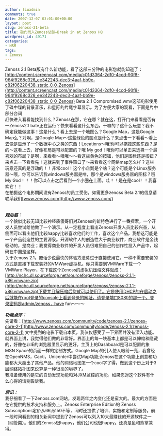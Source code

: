 ```yaml
---
author: liuadmin
comments: true
date: 2007-12-07 03:01:00+00:00
layout: post
slug: zenoss-21-beta
title: 破门而入Zenoss总部–Break in at Zenoss HQ
wordpress_id: 49171
categories:
- NSM
tags:
- Zenoss
---
```


Zenoss 2.1 Beta版有什么新功能，看了这部三分钟的电影您就能知道了：[http://content.screencast.com/media/c01d3364-2df0-4ccd-90f8-964f9268c326_ee342243-dec3-4aaf-bb9e-c82f06220438_static_0_0_Zenoss](http://content.screencast.com/media/c01d3364-2df0-4ccd-90f8-964f9268c326_ee342243-dec3-4aaf-bb9e-c82f06220438_static_0_0_Zenoss) Beta 2_1 Compromised.wmv这部电影使用了碟中谍的背景音乐，和星际的片尾字幕显示。为了方便大家的观看，下面是片中部分台词<br />赶快进入看看能找到什么？Zenoss在那，它在哪？就在这，打开门来看看是否有一Zenoss2.1 bate正在运行？快来看看这什么东西，干嘛的？这什么玩意？我不确定我能做这事！这是什么？看上去是一个地图么？Google Map，这是Google Map么？对啊，是Google Map～这些绿色的圆点是什么？来点击一下看看～看上去像是显示了一个数据中心之类的东西！Locations～哦!你可以拖拽这些东西？是的～这看上去，好像布局是可以配置的？哦 My god！哦你可以单击来选择一个最喜欢的布局？是啊，来看看～哇哦～～看这些黄色的按钮，他们是图标还是按钮？来点击一下看看先！这就来到了事件窗口了～来看看这个网络map怎么样？这些玩意还真的是浮动的！！非常cool！这个小企鹅是个啥？这个可能是个Linux服务器～哦，你可以告诉我windows服务器是啥，那个是windows服务器的图标？哦 My God！！！你可以点击之后看到一个小圈在上面。哇！！是在是cool！！我喜欢它！！<br />在拍摄这个电影期间没有Zenoss的员工受伤，如需更多zenoss Beta 2.1的信息请联系我们[www.zenoss.com](http://www.zenoss.com/)<br /><br /><br />**_观后感：_**<br />一个貌似比较无知比较神经质傻哥们对Zenoes的新特色进行了一番探索，一个开发人员尝试给他做了一个演示。从一定程度上看出Zenoss开发人员比较兴奋，从侧面可以看出他们比较happy比较喜欢他们的工作，喜欢这个产品。我想这可能是一个产品创造性的主要源泉。开源软件人的创造性大于商业软件，商业软件是金钱驱动的，是商业；我觉得商业软件的开发人员很难把自己的创作性投入产品中，起码在中国是这样。<br />关于Zenoss 2.1，废话少说最快的体验方法莫过于直接使用它。一种不需要安装的方式是直接下载安装好的VMWare虚拟机。你只需要到VMWare下载一个VMWare Player，在下载这个Zenoss的虚拟机压缩文件就成：[http://nchc.dl.sourceforge.net/sourceforge/zenoss/zenoss-2.1.1-x86.vmware.zip](http://nchc.dl.sourceforge.net/sourceforge/zenoss/zenoss-2.1.1-x86.vmware.zip)下载并且解压缩后您就可以使用了。它是使用DHCP的在启动之后就能在root登录的console上看到登录的网址，请登录端口8080的那一个。登录密码是admin/zenoss，have fun～～～<br /><br />**_功能点评：_**<br />先请看：[http://www.zenoss.com/community/code/zenoss-2.1/zenoss-core-2-1](http://www.zenoss.com/community/code/zenoss-2.1/zenoss-core-2-1) 文中提到的电影下载自本页。我仅仅感受了一下界面并没有深入功能。就界面上讲，我觉得他们做的非常好。界面上的每一块基本上都是可以伸缩和隐藏的，好像在非IE的浏览器里显示的更好。主页上的Dashboard是可以配置的象MSN Space的页面一样的定制方式。Google Map的引入使人眼前一亮，我曾经在OpenNMS，Cacti，Unicenter中尝试Map功能;Zenoss在这个功能上创意和功能都大大超出了其他产品。他的网络地图怎一个cool字了得，做到这个份上对于3层网络拓扑图来说算是一种很高的境界了。<br />我准备使用的是它的自动发现功能和对JXM监控的功能。如果您对这个软件有什么心得的话别告诉我。<br /><br />**_后记：_**<br />我仔细看了一下Zenoss.com网站，发现两年之内变化还是蛮大的。最大的方面是在它提供的技术支持和服务上。Zenoss Enterprise Edition的 Zenoss Subscriptions定价从66$到150$不等，同时还提供了培训、实施和定制等服务。前一段时间看到的相关新闻中提到了Zenoss可以列入10大最赚钱的开源软件之一（网管类）。他们的Zenoss很happy，他们公司也很happy。还真是鱼和熊掌兼得。
